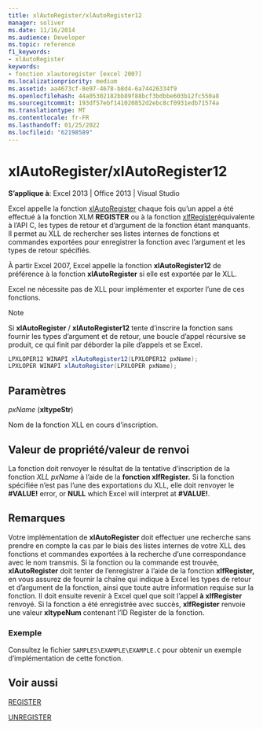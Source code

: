 ```yaml
---
title: xlAutoRegister/xlAutoRegister12
manager: soliver
ms.date: 11/16/2014
ms.audience: Developer
ms.topic: reference
f1_keywords:
- xlAutoRegister
keywords:
- fonction xlautoregister [excel 2007]
ms.localizationpriority: medium
ms.assetid: aa4673cf-8e97-4678-b8d4-6a74426334f9
ms.openlocfilehash: 44a05302182bb89f88bcf3bdbbe603b12fc550a8
ms.sourcegitcommit: 193df57ebf141020852d2ebc8cf0931edb71574a
ms.translationtype: MT
ms.contentlocale: fr-FR
ms.lasthandoff: 01/25/2022
ms.locfileid: "62198589"
---
```

# <a name="xlautoregisterxlautoregister12"></a>xlAutoRegister/xlAutoRegister12

 **S’applique à**: Excel 2013 | Office 2013 | Visual Studio 
  
Excel appelle la fonction [xlAutoRegister](xlautoregister-xlautoregister12.md) chaque fois qu’un appel a été effectué à la fonction XLM **REGISTER** ou à la fonction [xlfRegister](xlfregister-form-1.md)équivalente à l’API C, les types de retour et d’argument de la fonction étant manquants. Il permet au XLL de rechercher ses listes internes de fonctions et commandes exportées pour enregistrer la fonction avec l’argument et les types de retour spécifiés.
  
À partir Excel 2007, Excel appelle la fonction **xlAutoRegister12** de préférence à la fonction **xlAutoRegister** si elle est exportée par le XLL. 
  
Excel ne nécessite pas de XLL pour implémenter et exporter l’une de ces fonctions.
  
> [!NOTE]
> Si **xlAutoRegister** /  **xlAutoRegister12** tente d’inscrire la fonction sans fournir les types d’argument et de retour, une boucle d’appel récursive se produit, ce qui finit par déborder la pile d’appels et se Excel. 
  
```cs
LPXLOPER12 WINAPI xlAutoRegister12(LPXLOPER12 pxName);
LPXLOPER WINAPI xlAutoRegister(LPXLOPER pxName);
```

## <a name="parameters"></a>Paramètres

 _pxName_ (**xltypeStr**)
  
Nom de la fonction XLL en cours d’inscription.
  
## <a name="property-valuereturn-value"></a>Valeur de propriété/valeur de renvoi

La fonction doit renvoyer le résultat de la tentative d’inscription de la fonction _XLL pxName_ à l’aide de la **fonction xlfRegister.** Si la fonction spécifiée n’est pas l’une des exportations du XLL, elle doit renvoyer le **#VALUE!** error, or **NULL** which Excel will interpret at **#VALUE!**.
  
## <a name="remarks"></a>Remarques

Votre implémentation de **xlAutoRegister** doit effectuer une recherche sans prendre en compte la cas par le biais des listes internes de votre XLL des fonctions et commandes exportées à la recherche d’une correspondance avec le nom transmis. Si la fonction ou la commande est trouvée, **xlAutoRegister** doit tenter de l’enregistrer à l’aide de la fonction **xlfRegister,** en vous assurez de fournir la chaîne qui indique à Excel les types de retour et d’argument de la fonction, ainsi que toute autre information requise sur la fonction. Il doit ensuite revenir à Excel quel que soit l’appel **à xlfRegister** renvoyé. Si la fonction a été enregistrée avec succès, **xlfRegister** renvoie une valeur **xltypeNum** contenant l’ID Register de la fonction. 
  
### <a name="example"></a>Exemple

Consultez le fichier  `SAMPLES\EXAMPLE\EXAMPLE.C` pour obtenir un exemple d’implémentation de cette fonction. 
  
## <a name="see-also"></a>Voir aussi



[REGISTER](xlfregister-form-1.md)
  
[UNREGISTER](xlfunregister-form-1.md)

